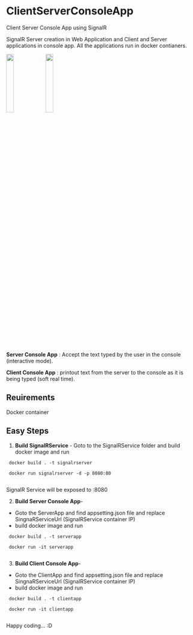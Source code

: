 # ClientServerConsoleApp

Client Server Console App using SignalR

SignalR Server creation in Web Application and Client and Server applications in console app. All the applications run in docker contianers.


 <img src="https://www.docker.com/wp-content/uploads/2022/03/vertical-logo-monochromatic.png" width=20% height=20%>
 <img src="https://miro.medium.com/max/1200/0*ILbItnzDfSZhZwSn.png" width=20% height=20%>


 

**Server Console App** : Accept the text typed by the user in the console (interactive mode).

**Client Console App** : printout text from the server to the console as it is being typed (soft real time).

## Reuirements ##
Docker container 

## Easy Steps ##

1. **Build SignalRService** -   Goto to the SignalRService folder and build docker image and run


```docker
 docker build . -t signalrserver
 
 docker run signalrserver -d -p 8080:80
 
```
SignalR Service will be exposed to <IP>:8080  
  
2. **Build Server Console App**-   
  * Goto the ServerApp and find appsetting.json file and replace SingnaRServiceUrl (SignalRService container IP)
  * build docker image and run
   
```docker
 docker build . -t serverapp
 
 docker run -it serverapp
 
```
  
 3. **Build Client Console App**-  
  * Goto the ClientApp and find appsetting.json file and replace SingnaRServiceUrl (SignalRService container IP)
  * build docker image and run

  
```docker
 docker build . -t clientapp
 
 docker run -it clientapp
 
```
  
Happy coding... :D  
